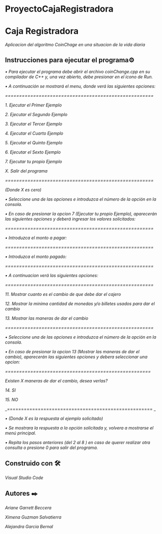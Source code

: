 # ProyectoCajaRegistradora  

# Caja Registradora

_Aplicacion del algoritmo CoinChage en una situacion de la vida diaria_

## Instrucciones para ejecutar el programa⚙️

_• Para ejecutar el programa debe abrir el archivo coinChange.cpp en su compilador de C++ y, una vez abierto, debe presionar en el icono de Run._  


_• A continuación se mostrará el menu, donde verá las siguientes opciones:_  


_=====================================================_  

_1. Ejecutar el Primer Ejemplo_  

_2. Ejecutar el Segundo Ejemplo_  

_3. Ejecutar el Tercer Ejemplo_  

_4. Ejecutar el Cuarto Ejemplo_  

_5. Ejecutar el Quinto Ejemplo_  

_6. Ejecutar el Sexto Ejemplo_  

_7. Ejecutar tu propio Ejemplo_  

_X. Salir del programa_  

_=====================================================_  

_(Donde X es cero)_  


_• Seleccione una de las opciones e introduzca el número de la opción en la consola._  


_• En caso de presionar la opcion 7 (Ejecutar tu propio Ejemplo), aparecerán las siguientes opciones y deberá ingresar los valores solicitados:_  

_=====================================================_  

_• Introduzca el monto a pagar:_  

_=====================================================_  

_• Introduzca el monto pagado:_  

_=====================================================_  


_• A continuacion verá las siguientes opciones:_  

_=====================================================_  

_11. Mostrar cuanto es el cambio de que debe dar el cajero_  

_12. Mostrar la minima cantidad de monedas y/o billetes usados para dar el cambio_  

_13. Mostrar las maneras de dar el cambio_  

_=====================================================_  


_• Seleccione una de las opciones e introduzca el número de la opción en la consola._  


_• En caso de presionar la opcion 13 (Mostrar las maneras de dar el cambio), aparecerán las siguientes opciones y debera seleccionar una opcion:_  

_====================================================_  

_Existen X maneras de dar el cambio, desea verlas?_  

_14. SI_  

_15. NO_  

_==================================================== _  

_• (Donde X es la respuesta al ejemplo solicitado)_  


_• Se mostrara la respuesta a la opción solicitada y, volvera a mostrarse el menú principal._  


_• Repita los pasos anteriores (del 2 al 8 ) en caso de querer realizar otra consulta o presione 0 para salir del programa._  


## Construido con 🛠️

_Visual Studio Code_  


## Autores ✒️  


_Ariane Garrett Beccera_  

_Ximena Guzman Salvatierra_  

_Alejandra Garcia Bernal_  



